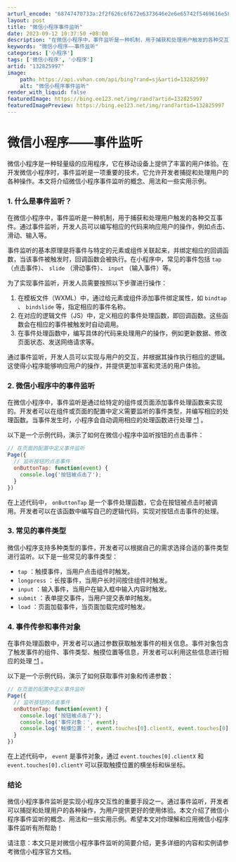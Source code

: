 ```yaml
---
arturl_encode: "68747470733a:2f2f626c6f672e6373646e2e6e65742f5469616e587561622f:61727469636c652f64657461696c732f313332383235393937"
layout: post
title: "微信小程序事件监听"
date: 2023-09-12 10:37:50 +08:00
description: "在微信小程序中，事件监听是一种机制，用于捕获和处理用户触发的各种交互事件。通过事件监听，开发人员可以"
keywords: "微信小程序——事件监听"
categories: ['小程序']
tags: ['微信小程序', '小程序']
artid: "132825997"
image:
    path: https://api.vvhan.com/api/bing?rand=sj&artid=132825997
    alt: "微信小程序事件监听"
render_with_liquid: false
featuredImage: https://bing.ee123.net/img/rand?artid=132825997
featuredImagePreview: https://bing.ee123.net/img/rand?artid=132825997
---
```


# 微信小程序——事件监听

微信小程序是一种轻量级的应用程序，它在移动设备上提供了丰富的用户体验。在开发微信小程序时，事件监听是一项重要的技术，它允许开发者捕捉和处理用户的各种操作。本文将介绍微信小程序事件监听的概念、用法和一些实用示例。

### 1. 什么是事件监听？

在微信小程序中，事件监听是一种机制，用于捕获和处理用户触发的各种交互事件。通过事件监听，开发人员可以编写相应的代码来响应用户的操作，例如点击、滑动、输入等。

事件监听的基本原理是将事件与特定的元素或组件关联起来，并绑定相应的回调函数，当该事件被触发时，回调函数会被执行。在小程序中，常见的事件包括
`tap`
（点击事件）、
`slide`
（滑动事件）、
`input`
（输入事件）等。

为了实现事件监听，开发人员需要按照以下步骤进行操作：

1. 在模板文件（WXML）中，通过给元素或组件添加事件绑定属性，如
   `bindtap`
   、
   `bindslide`
   等，指定相应的事件名称。
2. 在对应的逻辑文件（JS）中，定义相应的事件处理函数，即回调函数。这些函数会在相应的事件被触发时自动调用。
3. 在事件处理函数中，编写具体的代码来处理用户的操作，例如更新数据、修改页面状态、发送网络请求等。

通过事件监听，开发人员可以实现与用户的交互，并根据其操作执行相应的逻辑。这使得小程序能够响应用户的操作，并提供更加丰富和灵活的用户体验。

### 2. 微信小程序中的事件监听

在微信小程序中，事件监听是通过给特定的组件或页面添加事件处理函数来实现的。开发者可以在组件或页面的配置中定义需要监听的事件类型，并编写相应的处理函数。当事件发生时，小程序会自动调用相应的处理函数进行处理
[^1](https://developers.weixin.qq.com/community/develop/article/doc/000ec00656c7f0c3266af0da05b813)
。

以下是一个示例代码，演示了如何在微信小程序中监听按钮的点击事件：

```javascript
// 在页面的配置中定义事件监听
Page({
  // 监听按钮的点击事件
  onButtonTap: function(event) {
    console.log('按钮被点击了');
  }
})

```

在上述代码中，
`onButtonTap`
是一个事件处理函数，它会在按钮被点击时被调用。开发者可以在该函数中编写自己的逻辑代码，实现对按钮点击事件的处理。

### 3. 常见的事件类型

微信小程序支持多种类型的事件，开发者可以根据自己的需求选择合适的事件类型进行监听。以下是一些常见的事件类型：

* `tap`
  ：触摸事件，当用户点击组件时触发。
* `longpress`
  ：长按事件，当用户长时间按住组件时触发。
* `input`
  ：输入事件，当用户在输入框中输入内容时触发。
* `submit`
  ：表单提交事件，当用户提交表单时触发。
* `load`
  ：页面加载事件，当页面加载完成时触发。

### 4. 事件传参和事件对象

在事件处理函数中，开发者可以通过参数获取触发事件的相关信息。事件对象包含了触发事件的组件、事件类型、触摸位置等信息，开发者可以利用这些信息进行相应的处理
[^1](https://developers.weixin.qq.com/community/develop/article/doc/000ec00656c7f0c3266af0da05b813)
。

以下是一个示例代码，演示了如何获取事件对象和传递参数：

```javascript
// 在页面的配置中定义事件监听
Page({
  // 监听按钮的点击事件
  onButtonTap: function(event) {
    console.log('按钮被点击了');
    console.log('事件对象：', event);
    console.log('触摸位置：', event.touches[0].clientX, event.touches[0].clientY);
  }
})

```

在上述代码中，
`event`
是事件对象，通过
`event.touches[0].clientX`
和
`event.touches[0].clientY`
可以获取触摸位置的横坐标和纵坐标。

### 结论

微信小程序事件监听是实现小程序交互性的重要手段之一。通过事件监听，开发者可以捕捉和处理用户的各种操作，为用户提供更好的使用体验。本文介绍了微信小程序事件监听的概念、用法和一些实用示例。希望本文对你理解和应用微信小程序事件监听有所帮助！

请注意：本文只是对微信小程序事件监听的简要介绍，更多详细的内容和实例请参考微信小程序官方文档。